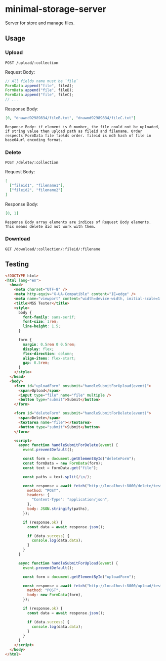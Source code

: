 # minimal-storage-server

Server for store and manage files.

## Usage

### Upload

`POST /upload/:collection`

Request Body:

```js
// All fields name must be `file`
FormData.append("file", fileA);
FormData.append("file", fileB);
FormData.append("file", fileC);
// ...
```

Response Body:

```json
[0, "dnawnd92989834/fileB.txt", "dnawnd92989834/fileC.txt"]
```

`Response Body: if element is 0 number, the file could not be uploaded, if string value then upload path as fileid and filename. Order respects FormData file fields order. fileid is md5 hash of file in base64url encoding format.`

### Delete

`POST /delete/:collection`

Request Body:

```json
[
  ["fileid1", "filename1"],
  ["fileid2", "filename2"]
]
```

Response Body:

```json
[0, 1]
```

`Response Body array elements are indices of Request Body elements. This means delete did not work with them.`

### Download

`GET /download/:collection/:fileid/:filename`

## Testing

```html
<!DOCTYPE html>
<html lang="en">
  <head>
    <meta charset="UTF-8" />
    <meta http-equiv="X-UA-Compatible" content="IE=edge" />
    <meta name="viewport" content="width=device-width, initial-scale=1.0" />
    <title>MSS Tester</title>
    <style>
      body {
        font-family: sans-serif;
        font-size: 1rem;
        line-height: 1.5;
      }

      form {
        margin: 0.5rem 0 0.5rem;
        display: flex;
        flex-direction: column;
        align-items: flex-start;
        gap: 0.5rem;
      }
    </style>
  </head>
  <body>
    <form id="uploadForm" onsubmit="handleSubmitForUpload(event)">
      <span>Upload</span>
      <input type="file" name="file" multiple />
      <button type="submit">Submit</button>
    </form>

    <form id="deleteForm" onsubmit="handleSubmitForDelete(event)">
      <span>Delete</span>
      <textarea name="file"></textarea>
      <button type="submit">Submit</button>
    </form>

    <script>
      async function handleSubmitForDelete(event) {
        event.preventDefault();

        const form = document.getElementById("deleteForm");
        const formData = new FormData(form);
        const text = formData.get("file");

        const paths = text.split(/\n/);

        const response = await fetch("http://localhost:8000/delete/test", {
          method: "POST",
          headers: {
            "Content-Type": "application/json",
          },
          body: JSON.stringify(paths),
        });

        if (response.ok) {
          const data = await response.json();

          if (data.success) {
            console.log(data.data);
          }
        }
      }

      async function handleSubmitForUpload(event) {
        event.preventDefault();

        const form = document.getElementById("uploadForm");

        const response = await fetch("http://localhost:8000/upload/test", {
          method: "POST",
          body: new FormData(form),
        });

        if (response.ok) {
          const data = await response.json();

          if (data.success) {
            console.log(data.data);
          }
        }
      }
    </script>
  </body>
</html>
```
